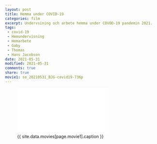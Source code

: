 ```yaml
---
layout: post
title: Hemma under COVID-19
categories: film
excerpt: Undervsining och arbete hemma under COVOD-19 pandemin 2021.
tags:
 - covid-19
 - Hemundervisning
 - Hemarbete
 - Gaby
 - Thomas
 - Hans Jacobson
date: 2021-05-31
modified: 2021-05-31
comments: true
share: true
movie1: se_20210531_BJG-covid19-736p
---
```


<figure>
<iframe src="{{ site.commonurl }}/movies/{{ site.data.movies[page.movie1].file }}" width="{{ site.data.movies[page.movie1].width }}" height="{{ site.data.movies[page.movie1].height }}" frameborder="0">
</iframe>
<figcaption> {{ site.data.movies[page.movie1].caption }} </figcaption>
</figure>
